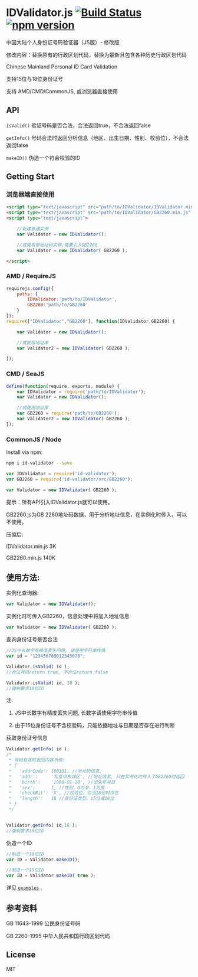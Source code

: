 # IDValidator.js [![Build Status](https://travis-ci.org/mc-zone/IDValidator.svg?branch=master)](https://travis-ci.org/mc-zone/IDValidator/) [![npm version](https://badge.fury.io/js/id-validator.svg)](http://badge.fury.io/js/id-validator)

中国大陆个人身份证号码验证器（JS版）- 修改版

修改内容：替换原有的行政区划代码，替换为最新且包含各种历史行政区划代码

Chinese Mainland Personal ID Card Validation

支持15位与18位身份证号

支持 AMD/CMD/CommonJS, 或浏览器直接使用


## API
`isValid()` 验证号码是否合法，合法返回true，不合法返回false

`getInfo()` 号码合法时返回分析信息（地区、出生日期、性别、校验位），不合法返回false

`makeID()` 伪造一个符合校验的ID


## Getting Start

### 浏览器端直接使用
```html
<script type="text/javascript" src="path/to/IDValidator/IDValidator.min.js" charset="utf-8" ></script>
<script type="text/javascript" src="path/to/IDValidator/GB2260.min.js" charset="utf-8" ></script>
<script type="text/javascript">

    //新建普通实例
    var Validator = new IDValidator();

    //或使用带地址码实例,需要引入GB2260
    var Validator = new IDValidator( GB2260 );

</script>
```

### AMD / RequireJS
```javascript
requirejs.config({
    paths: {
        IDValidator:'path/to/IDValidator',
        GB2260:'path/to/GB2260'
    }
});
require(["IDValidator","GB2260"], function(IDValidator,GB2260) {

    var Validator = new IDValidator();

    //或使用地址库
    var Validator2 = new IDValidator( GB2260 );

});

```

### CMD / SeaJS
```javascript
define(function(require, exports, module) {
    var IDValidator = require('path/to/IDValidator');
    var Validator = new IDValidator();

    //或使用地址库
    var GB2260 = require('path/to/GB2260');
    var Validator2 = new IDValidator( GB2260 );
});
```

### CommonJS / Node
Install via npm:
```bash
npm i id-validator --save
```

```javascript
var IDValidator = require('id-validator');
var GB2260 = require('id-validator/src/GB2260');

var Validator = new IDValidator( GB2260 );

```

提示：所有API引入IDValidator.js就可以使用。

GB2260.js为GB 2260地址码数据，用于分析地址信息，在实例化时传入，可以不使用。

压缩后:

IDValidator.min.js 3K 

GB2260.min.js 140K 

## 使用方法:

实例化查询器:
```js
var Validator = new IDValidator();
```
实例化时可传入GB2260，信息处理中将加入地址信息
```js
var Validator = new IDValidator( GB2260 );
```

查询身份证号是否合法
```js
//JS中长数字有精度丢失问题, 请使用字符串传值
var id = "123456789012345678";

Validator.isValid( id );
//合法号码return true, 不合法return false

Validator.isValid( id, 18 );
//强制要求18位ID
```
注:

1. JS中长数字有精度丢失问题, 长数字请使用字符串传值

2. 由于15位身份证号不含校验码，只能依据地址与日期是否存在进行判断

获取身份证号信息
```js
Validator.getInfo( id );
/* 
 * 号码有效时返回内容示例:
 * {
 *   'addrCode': 100101, //地址码信息,
 *   'addr':     '北京市东城区', //地址信息, 只在实例化时传入了GB2260时返回
 *   'birth':    '1988-01-20', //出生年月日
 *   'sex':      1, //性别，0为女，1为男
 *   'checkBit': 'X', //校验位，仅当18位时存在
 *   'length':   18 //身份证类型，15位或18位
 * }
 */


Validator.getInfo( id,18 );
//强制要求18位ID
```

伪造一个ID
```js
//制造一个18位ID
var ID = Validator.makeID();

//制造一个15位ID
var ID = Validator.makeID( true );
```
详见 [`examples`](https://github.com/mc-zone/IDValidator/tree/master/examples/) .

## 参考资料
GB 11643-1999 公民身份证号码

GB 2260-1995 中华人民共和国行政区划代码

## License
MIT


